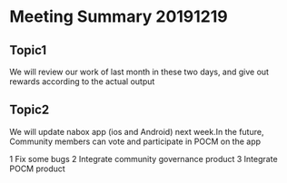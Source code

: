 # Meeting Summary 20191219
## Topic1
We will review our work of last month in these two days, and give out rewards according to the actual output

## Topic2
We will update nabox app (ios and Android) next week.In the future, Community members can vote and participate in POCM on the app

1 Fix some bugs
2 Integrate community governance product
3 Integrate POCM product